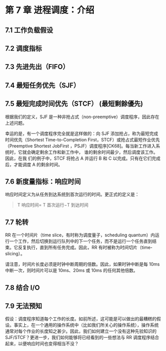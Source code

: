 # 第 7 章 进程调度：介绍

## 7.1 工作负载假设 

## 7.2 调度指标 

## 7.3 先进先出（FIFO） 

## 7.4 最短任务优先（SJF） 

## 7.5 最短完成时间优先（STCF） (最短剩餘優先)

根据我们的定义，SJF 是一种非抢占式（non-preemptive）调度程序，因此存在上述问题。

幸运的是，有一个调度程序完全就是这样做的：向 SJF 添加抢占，称为最短完成时间优先（Shortest Time-to-Completion First，STCF）或抢占式最短作业优先（Preemptive Shortest JobFirst ，PSJF）调度程序[CK68]。每当新工作进入系统时，它就会确定剩余工作和新工作中，
谁的剩余时间最少，然后调度该工作。因此，在我 们的例子中，STCF 将抢占 A 并运行 B 和 C 以完成。只有在它们完成后，才能调度 A 的剩余时间。


## 7.6 新度量指标：响应时间 

响应时间定义为从任务到达系统到首次运行的时间。更正式的定义是：

>  T 响应时间= T 首次运行−T 到达时间

## 7.7 轮转 

RR 在一个时间片（time slice，有时称为调度量子，scheduling quantum）内运行一个工作，然后切换到运行队列中的下一个任务，而不是运行一个任务直到结束。它反复执行，直到所有任务完成。因此，RR 有时被称为时间切片（time-slicing）。

请注意，时间片长度必须是时钟中断周期的倍数。因此，如果时钟中断是每 10ms 中断一次，则时间片可以是 10ms、20ms 或 10ms 的任何其他倍数。

## 7.8 结合 I/O 

## 7.9 无法预知

假设：调度程序知道每个工作的长度。如前所述，这可能是可以做出的最糟糕的假设。事实上，在一个通用的操作系统中（比如我们所关心的操作系统），操作系统通常对每个作业的长度知之甚少。因此，我们如何建立一个没有这种先验知识的 SJF/STCF？更进一步，我们如何能够将已经看到的一些想法与 RR 调度程序结合起来，以便响应时间也变得相当不没？